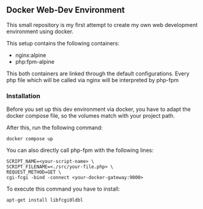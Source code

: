 Docker Web-Dev Environment
--------------------------
This small repository is my first attempt to create my own web development environment using docker.

This setup contains the following containers:

- nginx:alpine
- php:fpm-alpine

This both containers are linked through the default configurations. Every php file which will be called via nginx will be interpreted by php-fpm

### Installation

Before you set up this dev environment via docker, you have to adapt the docker compose file, so the volumes match with your project path.

After this, run the following command:

```
docker compose up
```

You can also directly call php-fpm with the following lines:

```
SCRIPT_NAME=<your-script-name> \
SCRIPT_FILENAME=<./src/your-file.php> \
REQUEST_METHOD=GET \
cgi-fcgi -bind -connect <your-docker-gateway:9000>
```
To execute this command you have to install:

```
apt-get install libfcgi0ldbl
```
